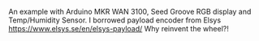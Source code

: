 An example with Arduino MKR WAN 3100, Seed Groove RGB display and Temp/Humidity Sensor.
I borrowed payload encoder from Elsys https://www.elsys.se/en/elsys-payload/ Why reinvent the wheel?!
